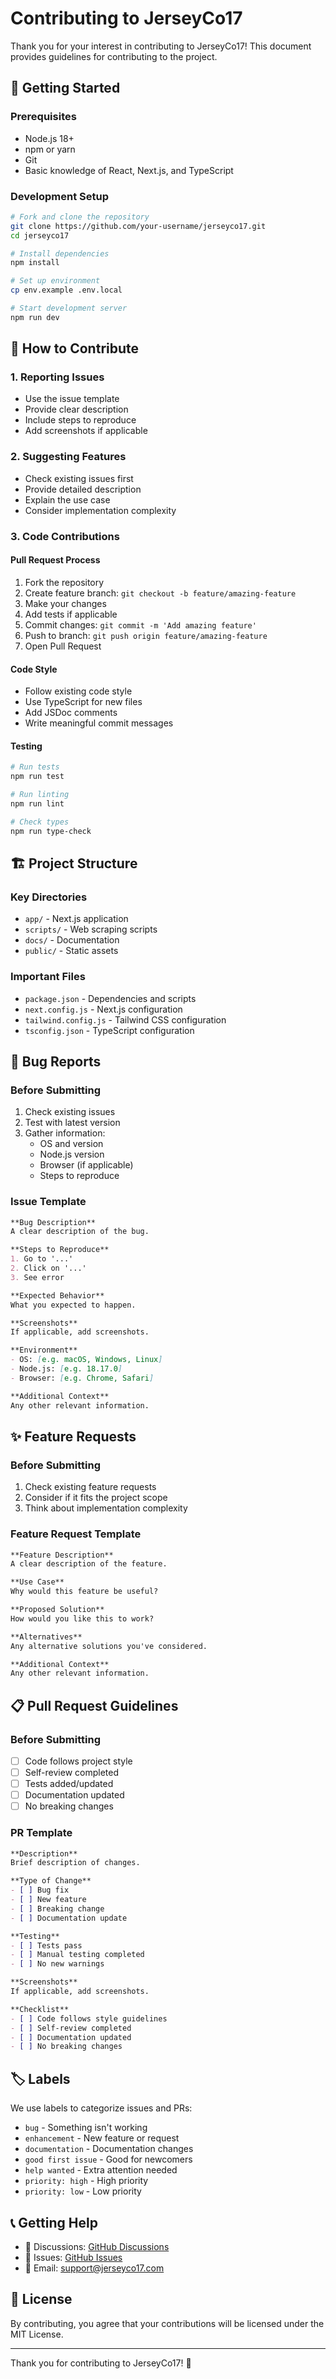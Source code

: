 # Contributing to JerseyCo17

Thank you for your interest in contributing to JerseyCo17! This document provides guidelines for contributing to the project.

## 🚀 Getting Started

### Prerequisites
- Node.js 18+
- npm or yarn
- Git
- Basic knowledge of React, Next.js, and TypeScript

### Development Setup
```bash
# Fork and clone the repository
git clone https://github.com/your-username/jerseyco17.git
cd jerseyco17

# Install dependencies
npm install

# Set up environment
cp env.example .env.local

# Start development server
npm run dev
```

## 📝 How to Contribute

### 1. Reporting Issues
- Use the issue template
- Provide clear description
- Include steps to reproduce
- Add screenshots if applicable

### 2. Suggesting Features
- Check existing issues first
- Provide detailed description
- Explain the use case
- Consider implementation complexity

### 3. Code Contributions

#### Pull Request Process
1. Fork the repository
2. Create feature branch: `git checkout -b feature/amazing-feature`
3. Make your changes
4. Add tests if applicable
5. Commit changes: `git commit -m 'Add amazing feature'`
6. Push to branch: `git push origin feature/amazing-feature`
7. Open Pull Request

#### Code Style
- Follow existing code style
- Use TypeScript for new files
- Add JSDoc comments
- Write meaningful commit messages

#### Testing
```bash
# Run tests
npm run test

# Run linting
npm run lint

# Check types
npm run type-check
```

## 🏗️ Project Structure

### Key Directories
- `app/` - Next.js application
- `scripts/` - Web scraping scripts
- `docs/` - Documentation
- `public/` - Static assets

### Important Files
- `package.json` - Dependencies and scripts
- `next.config.js` - Next.js configuration
- `tailwind.config.js` - Tailwind CSS configuration
- `tsconfig.json` - TypeScript configuration

## 🐛 Bug Reports

### Before Submitting
1. Check existing issues
2. Test with latest version
3. Gather information:
   - OS and version
   - Node.js version
   - Browser (if applicable)
   - Steps to reproduce

### Issue Template
```markdown
**Bug Description**
A clear description of the bug.

**Steps to Reproduce**
1. Go to '...'
2. Click on '...'
3. See error

**Expected Behavior**
What you expected to happen.

**Screenshots**
If applicable, add screenshots.

**Environment**
- OS: [e.g. macOS, Windows, Linux]
- Node.js: [e.g. 18.17.0]
- Browser: [e.g. Chrome, Safari]

**Additional Context**
Any other relevant information.
```

## ✨ Feature Requests

### Before Submitting
1. Check existing feature requests
2. Consider if it fits the project scope
3. Think about implementation complexity

### Feature Request Template
```markdown
**Feature Description**
A clear description of the feature.

**Use Case**
Why would this feature be useful?

**Proposed Solution**
How would you like this to work?

**Alternatives**
Any alternative solutions you've considered.

**Additional Context**
Any other relevant information.
```

## 📋 Pull Request Guidelines

### Before Submitting
- [ ] Code follows project style
- [ ] Self-review completed
- [ ] Tests added/updated
- [ ] Documentation updated
- [ ] No breaking changes

### PR Template
```markdown
**Description**
Brief description of changes.

**Type of Change**
- [ ] Bug fix
- [ ] New feature
- [ ] Breaking change
- [ ] Documentation update

**Testing**
- [ ] Tests pass
- [ ] Manual testing completed
- [ ] No new warnings

**Screenshots**
If applicable, add screenshots.

**Checklist**
- [ ] Code follows style guidelines
- [ ] Self-review completed
- [ ] Documentation updated
- [ ] No breaking changes
```

## 🏷️ Labels

We use labels to categorize issues and PRs:

- `bug` - Something isn't working
- `enhancement` - New feature or request
- `documentation` - Documentation changes
- `good first issue` - Good for newcomers
- `help wanted` - Extra attention needed
- `priority: high` - High priority
- `priority: low` - Low priority

## 📞 Getting Help

- 💬 Discussions: [GitHub Discussions](https://github.com/your-username/jerseyco17/discussions)
- 🐛 Issues: [GitHub Issues](https://github.com/your-username/jerseyco17/issues)
- 📧 Email: support@jerseyco17.com

## 📄 License

By contributing, you agree that your contributions will be licensed under the MIT License.

---

Thank you for contributing to JerseyCo17! 🚀
